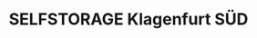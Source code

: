 ---
title: "SELFSTORAGE Klagenfurt SÜD"
url: /klagenfurt-am-woerthersee/selfstorage-klagenfurt-sued/
shop: Mieten
---